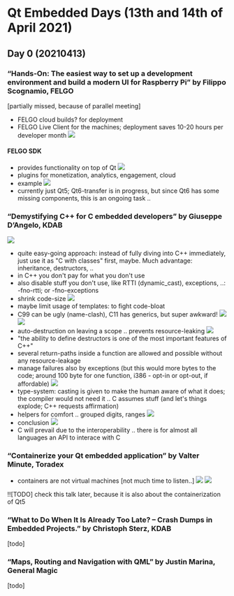 # Qt Embedded Days (13th and 14th of April 2021)

## Day 0 (20210413)

###  “Hands-On: The easiest way to set up a development environment and build a modern UI for Raspberry Pi” by Filippo Scognamio, FELGO 
[partially missed, because of parallel meeting]
* FELGO cloud builds? for deployment
* FELGO Live Client for the machines; deployment saves 10-20 hours per developer month
![](img00.png)
#### FELGO SDK
* provides functionality on top of Qt
![](img01.png)
* plugins for monetization, analytics, engagement, cloud
* example
![](img02.png)
* currently just Qt5; Qt6-transfer is in progress, but since Qt6 has some missing components, this is an ongoing task ..

### “Demystifying C++ for C embedded developers” by Giuseppe D’Angelo, KDAB
![](img03.png)
* quite easy-going approach: instead of fully diving into C++ immediately, just use it as "C with classes" first, maybe. Much advantage: inheritance, destructors, ..
* in C++ you don't pay for what you don't use
* also disable stuff you don't use, like RTTI (dynamic_cast), exceptions, ..: -fno-rtti; or -fno-exceptions
* shrink code-size
![](img04.png)
* maybe limit usage of templates: to fight code-bloat
* C99 can be ugly (name-clash), C11 has generics, but super awkward!
![](img05.png)
![](img06.png)
* auto-destruction on leaving a scope .. prevents resource-leaking
![](img07.png)
* "the ability to define destructors is one of the most important features of C++"
* several return-paths inside a function are allowed and possible without any resource-leakage
* manage failures also by exceptions (but this would more bytes to the code; around 100 byte for one function, i386 - opt-in or opt-out, if affordable)
![](img08.png)
* type-system: casting is given to make the human aware of what it does; the compiler would not need it .. C assumes stuff (and  let's things explode; C++ requests affirmation)
* helpers for comfort .. grouped digits, ranges
![](img09.png)
* conclusion
![](img10.png)
* C will prevail due to the interoperability .. there is for almost all languages an API to interace with C

### “Containerize your Qt embedded application” by Valter Minute, Toradex
* containers are not virtual machines
[not much time to listen..]
![](img11.png)
![](img12.png)

!![TODO] check this talk later, because it is also about the containerization of Qt5

### “What to Do When It Is Already Too Late? – Crash Dumps in Embedded Projects.” by Christoph Sterz, KDAB
[todo]

### “Maps, Routing and Navigation with QML” by Justin Marina, General Magic
[todo]
